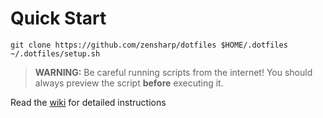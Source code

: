 # Quick Start

```
git clone https://github.com/zensharp/dotfiles $HOME/.dotfiles
~/.dotfiles/setup.sh
```

> **WARNING:** Be careful running scripts from the internet! You should always preview the script **before** executing it.

Read the [wiki](https://github.com/zensharp/dotfiles/wiki) for detailed instructions
